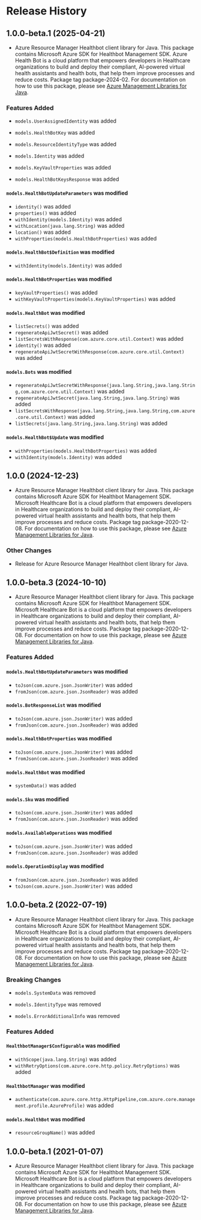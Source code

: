 # Release History

## 1.0.0-beta.1 (2025-04-21)

- Azure Resource Manager Healthbot client library for Java. This package contains Microsoft Azure SDK for Healthbot Management SDK. Azure Health Bot is a cloud platform that empowers developers in Healthcare organizations to build and deploy their compliant, AI-powered virtual health assistants and health bots, that help them improve processes and reduce costs. Package tag package-2024-02. For documentation on how to use this package, please see [Azure Management Libraries for Java](https://aka.ms/azsdk/java/mgmt).

### Features Added

* `models.UserAssignedIdentity` was added

* `models.HealthBotKey` was added

* `models.ResourceIdentityType` was added

* `models.Identity` was added

* `models.KeyVaultProperties` was added

* `models.HealthBotKeysResponse` was added

#### `models.HealthBotUpdateParameters` was modified

* `identity()` was added
* `properties()` was added
* `withIdentity(models.Identity)` was added
* `withLocation(java.lang.String)` was added
* `location()` was added
* `withProperties(models.HealthBotProperties)` was added

#### `models.HealthBot$Definition` was modified

* `withIdentity(models.Identity)` was added

#### `models.HealthBotProperties` was modified

* `keyVaultProperties()` was added
* `withKeyVaultProperties(models.KeyVaultProperties)` was added

#### `models.HealthBot` was modified

* `listSecrets()` was added
* `regenerateApiJwtSecret()` was added
* `listSecretsWithResponse(com.azure.core.util.Context)` was added
* `identity()` was added
* `regenerateApiJwtSecretWithResponse(com.azure.core.util.Context)` was added

#### `models.Bots` was modified

* `regenerateApiJwtSecretWithResponse(java.lang.String,java.lang.String,com.azure.core.util.Context)` was added
* `regenerateApiJwtSecret(java.lang.String,java.lang.String)` was added
* `listSecretsWithResponse(java.lang.String,java.lang.String,com.azure.core.util.Context)` was added
* `listSecrets(java.lang.String,java.lang.String)` was added

#### `models.HealthBot$Update` was modified

* `withProperties(models.HealthBotProperties)` was added
* `withIdentity(models.Identity)` was added

## 1.0.0 (2024-12-23)

- Azure Resource Manager Healthbot client library for Java. This package contains Microsoft Azure SDK for Healthbot Management SDK. Microsoft Healthcare Bot is a cloud platform that empowers developers in Healthcare organizations to build and deploy their compliant, AI-powered virtual health assistants and health bots, that help them improve processes and reduce costs. Package tag package-2020-12-08. For documentation on how to use this package, please see [Azure Management Libraries for Java](https://aka.ms/azsdk/java/mgmt).

### Other Changes

- Release for Azure Resource Manager Healthbot client library for Java.

## 1.0.0-beta.3 (2024-10-10)

- Azure Resource Manager Healthbot client library for Java. This package contains Microsoft Azure SDK for Healthbot Management SDK. Microsoft Healthcare Bot is a cloud platform that empowers developers in Healthcare organizations to build and deploy their compliant, AI-powered virtual health assistants and health bots, that help them improve processes and reduce costs. Package tag package-2020-12-08. For documentation on how to use this package, please see [Azure Management Libraries for Java](https://aka.ms/azsdk/java/mgmt).

### Features Added

#### `models.HealthBotUpdateParameters` was modified

* `toJson(com.azure.json.JsonWriter)` was added
* `fromJson(com.azure.json.JsonReader)` was added

#### `models.BotResponseList` was modified

* `toJson(com.azure.json.JsonWriter)` was added
* `fromJson(com.azure.json.JsonReader)` was added

#### `models.HealthBotProperties` was modified

* `toJson(com.azure.json.JsonWriter)` was added
* `fromJson(com.azure.json.JsonReader)` was added

#### `models.HealthBot` was modified

* `systemData()` was added

#### `models.Sku` was modified

* `toJson(com.azure.json.JsonWriter)` was added
* `fromJson(com.azure.json.JsonReader)` was added

#### `models.AvailableOperations` was modified

* `toJson(com.azure.json.JsonWriter)` was added
* `fromJson(com.azure.json.JsonReader)` was added

#### `models.OperationDisplay` was modified

* `fromJson(com.azure.json.JsonReader)` was added
* `toJson(com.azure.json.JsonWriter)` was added

## 1.0.0-beta.2 (2022-07-19)

- Azure Resource Manager Healthbot client library for Java. This package contains Microsoft Azure SDK for Healthbot Management SDK. Microsoft Healthcare Bot is a cloud platform that empowers developers in Healthcare organizations to build and deploy their compliant, AI-powered virtual health assistants and health bots, that help them improve processes and reduce costs. Package tag package-2020-12-08. For documentation on how to use this package, please see [Azure Management Libraries for Java](https://aka.ms/azsdk/java/mgmt).

### Breaking Changes

* `models.SystemData` was removed

* `models.IdentityType` was removed

* `models.ErrorAdditionalInfo` was removed

### Features Added

#### `HealthbotManager$Configurable` was modified

* `withScope(java.lang.String)` was added
* `withRetryOptions(com.azure.core.http.policy.RetryOptions)` was added

#### `HealthbotManager` was modified

* `authenticate(com.azure.core.http.HttpPipeline,com.azure.core.management.profile.AzureProfile)` was added

#### `models.HealthBot` was modified

* `resourceGroupName()` was added

## 1.0.0-beta.1 (2021-01-07)

- Azure Resource Manager Healthbot client library for Java. This package contains Microsoft Azure SDK for Healthbot Management SDK. Microsoft Healthcare Bot is a cloud platform that empowers developers in Healthcare organizations to build and deploy their compliant, AI-powered virtual health assistants and health bots, that help them improve processes and reduce costs. Package tag package-2020-12-08. For documentation on how to use this package, please see [Azure Management Libraries for Java](https://aka.ms/azsdk/java/mgmt).
